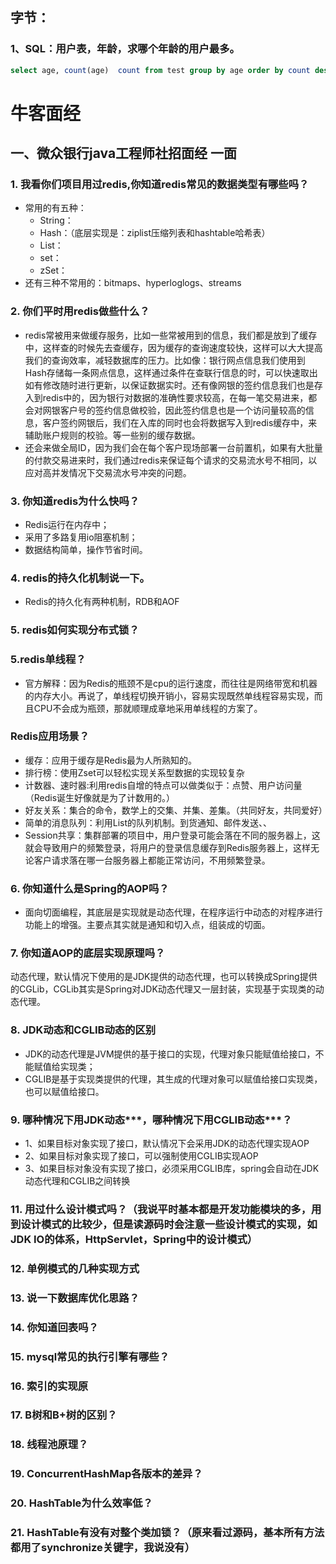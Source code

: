 ## 字节：

### 1、SQL：用户表，年龄，求哪个年龄的用户最多。
```sql
select age, count(age)  count from test group by age order by count desc limit 0 ,1;
```
# 牛客面经
## 一、微众银行java工程师社招面经 一面
### 1. 我看你们项目用过redis,你知道redis常见的数据类型有哪些吗？
* 常用的有五种：
	* String：
	* Hash：（底层实现是：ziplist压缩列表和hashtable哈希表）
	* List：
	* set：
	* zSet：
* 还有三种不常用的：bitmaps、hyperloglogs、streams
###  2. 你们平时用redis做些什么？
* redis常被用来做缓存服务，比如一些常被用到的信息，我们都是放到了缓存中，这样查的时候先去查缓存，因为缓存的查询速度较快，这样可以大大提高我们的查询效率，减轻数据库的压力。比如像：银行网点信息我们使用到Hash存储每一条网点信息，这样通过条件在查联行信息的时，可以快速取出如有修改随时进行更新，以保证数据实时。还有像网银的签约信息我们也是存入到redis中的，因为银行对数据的准确性要求较高，在每一笔交易进来，都会对网银客户号的签约信息做校验，因此签约信息也是一个访问量较高的信息，客户签约网银后，我们在入库的同时也会将数据写入到redis缓存中，来辅助账户规则的校验。等一些别的缓存数据。
* 还会来做全局ID，因为我们会在每个客户现场部署一台前置机，如果有大批量的付款交易进来时，我们通过redis来保证每个请求的交易流水号不相同，以应对高并发情况下交易流水号冲突的问题。
###  3. 你知道redis为什么快吗？
* Redis运行在内存中；
* 采用了多路复用io阻塞机制；
* 数据结构简单，操作节省时间。
###  4. redis的持久化机制说一下。
* Redis的持久化有两种机制，RDB和AOF
###  5. redis如何实现分布式锁？
###  5.redis单线程？
* 官方解释：因为Redis的瓶颈不是cpu的运行速度，而往往是网络带宽和机器的内存大小。再说了，单线程切换开销小，容易实现既然单线程容易实现，而且CPU不会成为瓶颈，那就顺理成章地采用单线程的方案了。
### Redis应用场景？
* 缓存：应用于缓存是Redis最为人所熟知的。
* 排行榜：使用Zset可以轻松实现关系型数据的实现较复杂
* 计数器、速时器:利用redis自增的特点可以做类似于：点赞、用户访问量（Redis诞生好像就是为了计数用的。）
* 好友关系：集合的命令，数学上的交集、并集、差集。（共同好友，共同爱好）
* 简单的消息队列：利用List的队列机制。到货通知、邮件发送、、
* Session共享：集群部署的项目中，用户登录可能会落在不同的服务器上，这就会导致用户的频繁登录，将用户的登录信息缓存到Redis服务器上，这样无论客户请求落在哪一台服务器上都能正常访问，不用频繁登录。
###  6. 你知道什么是Spring的AOP吗？
* 面向切面编程，其底层是实现就是动态代理，在程序运行中动态的对程序进行功能上的增强。主要点其实就是通知和切入点，组装成的切面。
###  7. 你知道AOP的底层实现原理吗？
动态代理，默认情况下使用的是JDK提供的动态代理，也可以转换成Spring提供的CGLib，CGLib其实是Spring对JDK动态代理又一层封装，实现基于实现类的动态代理。
###  8. JDK动态和CGLIB动态的区别
* JDK的动态代理是JVM提供的基于接口的实现，代理对象只能赋值给接口，不能赋值给实现类；
* CGLIB是基于实现类提供的代理，其生成的代理对象可以赋值给接口实现类，也可以赋值给接口。

###  9. 哪种情况下用JDK动态***，哪种情况下用CGLIB动态***？
 - 1、如果目标对象实现了接口，默认情况下会采用JDK的动态代理实现AOP
 -  2、如果目标对象实现了接口，可以强制使用CGLIB实现AOP  
  - 3、如果目标对象没有实现了接口，必须采用CGLIB库，spring会自动在JDK动态代理和CGLIB之间转换 

### 11. 用过什么设计模式吗？（我说平时基本都是开发功能模块的多，用到设计模式的比较少，但是读源码时会注意一些设计模式的实现，如JDK IO的体系，HttpServlet，Spring中的设计模式）

### 12. 单例模式的几种实现方式

### 13. 说一下数据库优化思路？

### 14. 你知道回表吗？

### 15. mysql常见的执行引擎有哪些？

### 16. 索引的实现原

### 17. B树和B+树的区别？

### 18. 线程池原理？

### 19. ConcurrentHashMap各版本的差异？

### 20. HashTable为什么效率低？

### 21. HashTable有没有对整个类加锁？（原来看过源码，基本所有方法都用了synchronize关键字，我说没有）















